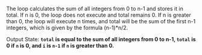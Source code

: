 The loop calculates the sum of all integers from 0 to n-1 and stores it in total. If n is 0, the loop does not execute and total remains 0. If n is greater than 0, the loop will execute n times, and total will be the sum of the first n-1 integers, which is given by the formula (n-1)*n/2.

Output State: **`total` is equal to the sum of all integers from 0 to n-1, `total` is 0 if `n` is 0, and `i` is `n-1` if `n` is greater than 0.**